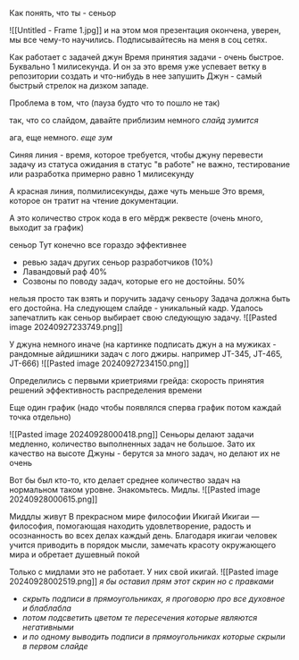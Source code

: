 Как понять, что ты - сеньор

![[Untitled - Frame 1.jpg]]
и на этом моя презентация окончена, уверен, мы все чему-то научились.
Подписывайтесяь на меня в соц сетях.

Как работает с задачей джун
Время принятия задачи - очень быстрое. Буквально 1 милисекунда.
И он за это время уже успевает ветку в репозитории создать и что-нибудь в нее запушить
Джун - самый быстрый стрелок на дизком западе.

Проблема в том, что (пауза будто что то пошло не так)

так, что со слайдом, давайте приблизим немного
*слайд зумится*

ага, еще немного.
*еще зум*

Синяя линия - время, которое требуется, чтобы джуну перевести задачу из статуса ожидания в статус "в работе"
не важно, тестирование или разработка
примерно равно 1 милисекунду

А красная линия, полмилисекунды, даже чуть меньше
Это время, которое он тратит на чтение документации.

А это количество строк кода в его мёрдж реквесте (очень много, выходит за график)


сеньор
Тут конечно все гораздо эффективнее
- ревью задач других сеньор разработчиков (10%)
- Лавандовый раф 40%
- Созвоны по поводу задач, которые его не достойны. 50%

 нельзя просто так взять и поручить задачу сеньору
Задача должна быть его достойна.
На следующем слайде - уникальный кадр.
Удалось запечатлить как сеньор выбирает свою следующую задачу.
![[Pasted image 20240927233749.png]]

У джуна немного иначе (на картинке подписать джун а на мужиках - рандомные айдишники задач с лого джиры. например JT-345, JT-465, JT-666)
![[Pasted image 20240927234150.png]]

Определились с первыми криетриями грейда:
скорость принятия решений
эффективность распределения времени

Еще один график (надо чтобы появлялся сперва график потом каждай точка отдельно)

![[Pasted image 20240928000418.png]]
Сеньоры делают задачи медленно, количество выполненных задач не большое.
Зато их качество на высоте
Джуны - берутся за много задач, но делают их не очень 

Вот бы был кто-то, кто делает среднее количество задач на нормальном таком уровне.
Знакомьтесь.
Мидлы.
![[Pasted image 20240928000615.png]]

Миддлы живут В прекрасном мире философии Икигай
Икигаи — философия, помогающая находить удовлетворение, радость и осознанность во всех делах каждый день.
Благодаря икигаи человек учится приводить в порядок мысли, замечать красоту окружающего мира и обретает душевный покой

Только с мидлами это не работает.
У них свой икигай.
![[Pasted image 20240928002519.png]]
*я бы оставил прям этот скрин но с правками*
- *скрыть подписи в прямоугольниках, я проговорю про все духовное и блаблабла*
- *потом подсветить цветом те пересечения которые являются негативными*
- *и по одному выводить подписи в прямоугольниках которые скрыли в первом слайде*

